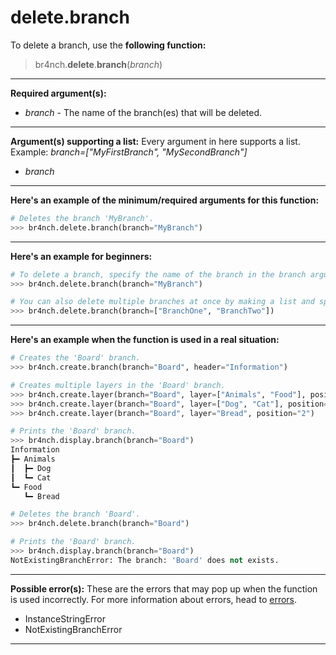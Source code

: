 # delete.branch

To delete a branch, use the **following function:**

> br4nch.**delete**.**branch**(*branch*)

---

**Required argument(s):**

- *branch* - The name of the branch(es) that will be deleted.

---

**Argument(s) supporting a list:**
Every argument in here supports a list.
Example: *branch=["MyFirstBranch", "MySecondBranch"]*

- *branch*

---

**Here's an example of the minimum/required arguments for this function:**

```python
# Deletes the branch 'MyBranch'.
>>> br4nch.delete.branch(branch="MyBranch")
```

---

**Here's an example for beginners:**

```python
# To delete a branch, specify the name of the branch in the branch argument.
>>> br4nch.delete.branch(branch="MyBranch")

# You can also delete multiple branches at once by making a list and specifying it in the branch argument.
>>> br4nch.delete.branch(branch=["BranchOne", "BranchTwo"])
```

---

**Here's an example when the function is used in a real situation:**

```python
# Creates the 'Board' branch.
>>> br4nch.create.branch(branch="Board", header="Information")

# Creates multiple layers in the 'Board' branch.
>>> br4nch.create.layer(branch="Board", layer=["Animals", "Food"], position="0")
>>> br4nch.create.layer(branch="Board", layer=["Dog", "Cat"], position="1")
>>> br4nch.create.layer(branch="Board", layer="Bread", position="2")

# Prints the 'Board' branch.
>>> br4nch.display.branch(branch="Board")
Information
┣━ Animals
┃  ┣━ Dog
┃  ┗━ Cat
┗━ Food
   ┗━ Bread

# Deletes the branch 'Board'.
>>> br4nch.delete.branch(branch="Board")

# Prints the 'Board' branch.
>>> br4nch.display.branch(branch="Board")
NotExistingBranchError: The branch: 'Board' does not exists.
```

---

**Possible error(s):**
These are the errors that may pop up when the function is used incorrectly.
For more information about errors, head to [errors](../../guides/errors.md).

- InstanceStringError
- NotExistingBranchError

---
